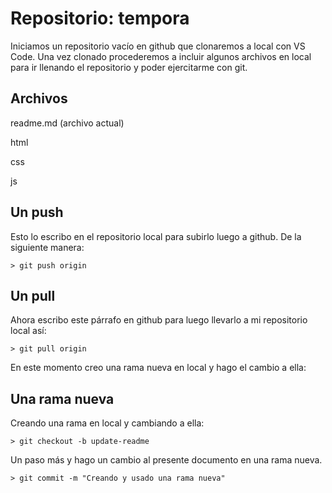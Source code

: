Repositorio: tempora
=======

Iniciamos un repositorio vacío en github que clonaremos a local con VS Code.
Una vez clonado procederemos a incluir algunos archivos en local para ir llenando el repositorio y poder ejercitarme con git.

## Archivos

readme.md (archivo actual)

html

css

js

## Un push

Esto lo escribo en el repositorio local para subirlo luego a github. De la siguiente manera:

    > git push origin

## Un pull

Ahora escribo este párrafo en github para luego llevarlo a mi repositorio local así:

    > git pull origin

En este momento creo una rama nueva en local y hago el cambio a ella:

## Una rama nueva

Creando una rama en local y cambiando a ella:

    > git checkout -b update-readme

Un paso más y hago un cambio al presente documento en una rama nueva.

    > git commit -m "Creando y usado una rama nueva"
